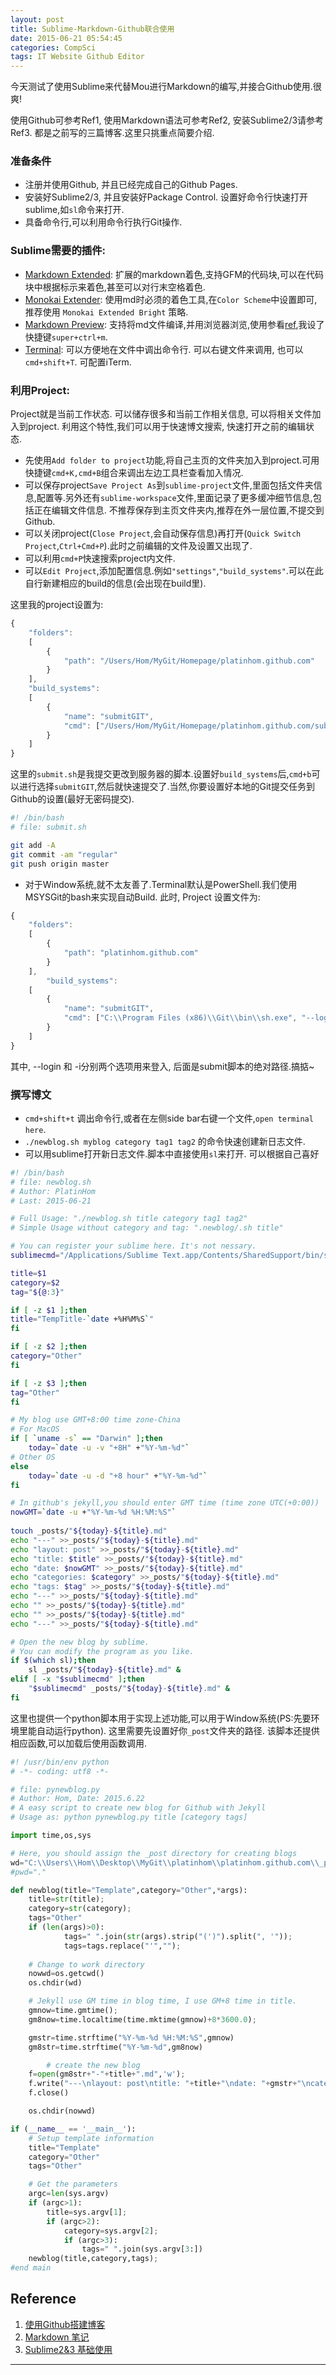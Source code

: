 ```yaml
---
layout: post
title: Sublime-Markdown-Github联合使用
date: 2015-06-21 05:54:45
categories: CompSci
tags: IT Website Github Editor
---
```


今天测试了使用Sublime来代替Mou进行Markdown的编写,并接合Github使用.很爽! 

使用Github可参考Ref1, 使用Markdown语法可参考Ref2, 安装Sublime2/3请参考Ref3. 都是之前写的三篇博客.这里只挑重点简要介绍.

### 准备条件

- 注册并使用Github, 并且已经完成自己的Github Pages.
- 安装好Sublime2/3, 并且安装好Package Control. 设置好命令行快速打开sublime,如`sl`命令来打开.
- 具备命令行,可以利用命令行执行Git操作.

### Sublime需要的插件:

- [Markdown Extended](https://packagecontrol.io/packages/Markdown%20Extended): 扩展的markdown着色,支持GFM的代码块,可以在代码块中根据标示来着色,甚至可以对行末空格着色.
- [Monokai Extender](https://packagecontrol.io/packages/Monokai%20Extended): 使用md时必须的着色工具,在`Color Scheme`中设置即可,推荐使用 `Monokai Extended Bright` 策略.
- [Markdown Preview](https://packagecontrol.io/packages/MarkdownEditing): 支持将md文件编译,并用浏览器浏览,使用参看[ref](http://www.jianshu.com/p/378338f10263),我设了快捷键`super+ctrl+m`.
- [Terminal](https://packagecontrol.io/packages/Terminal): 可以方便地在文件中调出命令行. 可以右键文件来调用, 也可以`cmd+shift+T`. 可配置iTerm.

### 利用Project:
Project就是当前工作状态. 可以储存很多和当前工作相关信息, 可以将相关文件加入到project. 利用这个特性,我们可以用于快速博文搜索, 快速打开之前的编辑状态. 

- 先使用`Add folder to project`功能,将自己主页的文件夹加入到project.可用快捷键`cmd+K,cmd+B`组合来调出左边工具栏查看加入情况.
- 可以保存project`Save Project As`到`sublime-project`文件,里面包括文件夹信息,配置等.另外还有`sublime-workspace`文件,里面记录了更多缓冲细节信息,包括正在编辑文件信息. 不推荐保存到主页文件夹内,推荐在外一层位置,不提交到Github.
- 可以关闭project(`Close Project`,会自动保存信息)再打开(`Quick Switch Project`,`Ctrl+Cmd+P`).此时之前编辑的文件及设置又出现了.
- 可以利用`cmd+P`快速搜索project内文件.
- 可以`Edit Project`,添加配置信息.例如`"settings"`,`"build_systems"`.可以在此自行新建相应的build的信息(会出现在build里).

这里我的project设置为:

~~~ javascript
{
	"folders":
	[
		{
			"path": "/Users/Hom/MyGit/Homepage/platinhom.github.com"
		}
	],
	"build_systems":
    [
        {
            "name": "submitGIT",
            "cmd": ["/Users/Hom/MyGit/Homepage/platinhom.github.com/submit.sh"]
        }
    ]
}
~~~
这里的`submit.sh`是我提交更改到服务器的脚本.设置好`build_systems`后,`cmd+b`可以进行选择`submitGIT`,然后就快速提交了.当然,你要设置好本地的Git提交任务到Github的设置(最好无密码提交).

~~~ bash
#! /bin/bash
# file: submit.sh

git add -A
git commit -am "regular"
git push origin master
~~~

- 对于Window系统,就不太友善了.Terminal默认是PowerShell.我们使用MSYSGit的bash来实现自动Build. 此时, Project 设置文件为:

~~~ javascript
{
	"folders":
	[
		{
			"path": "platinhom.github.com"
		}
	],
		"build_systems":
    [
        {
            "name": "submitGIT",
            "cmd": ["C:\\Program Files (x86)\\Git\\bin\\sh.exe", "--login", "-i","C:\\Users\\Hom\\Desktop\\MyGit\\platinhom\\platinhom.github.com\\submit.sh"]
        }
    ]
}
~~~
其中, --login 和 -i分别两个选项用来登入, 后面是submit脚本的绝对路径.搞掂~


### 撰写博文
- `cmd+shift+t` 调出命令行,或者在左侧side bar右键一个文件,`open terminal here`.
- `./newblog.sh myblog category tag1 tag2` 的命令快速创建新日志文件.
- 可以用sublime打开新日志文件.脚本中直接使用`sl`来打开. 可以根据自己喜好

~~~ bash
#! /bin/bash
# file: newblog.sh
# Author: PlatinHom
# Last: 2015-06-21

# Full Usage: "./newblog.sh title category tag1 tag2"
# Simple Usage without category and tag: ".newblog/.sh title"

# You can register your sublime here. It's not nessary.
sublimecmd="/Applications/Sublime Text.app/Contents/SharedSupport/bin/subl"

title=$1
category=$2
tag="${@:3}"

if [ -z $1 ];then
title="TempTitle-`date +%H%M%S`"
fi

if [ -z $2 ];then
category="Other"
fi

if [ -z $3 ];then
tag="Other"
fi

# My blog use GMT+8:00 time zone-China
# For MacOS
if [ `uname -s` == "Darwin" ];then
	today=`date -u -v "+8H" +"%Y-%m-%d"`
# Other OS
else
	today=`date -u -d "+8 hour" +"%Y-%m-%d"`
fi

# In github's jekyll,you should enter GMT time (time zone UTC(+0:00))
nowGMT=`date -u +"%Y-%m-%d %H:%M:%S"`
 
touch _posts/"${today}-${title}.md"
echo "---" >>_posts/"${today}-${title}.md"
echo "layout: post" >>_posts/"${today}-${title}.md"
echo "title: $title" >>_posts/"${today}-${title}.md"
echo "date: $nowGMT" >>_posts/"${today}-${title}.md"
echo "categories: $category" >>_posts/"${today}-${title}.md"
echo "tags: $tag" >>_posts/"${today}-${title}.md"
echo "---" >>_posts/"${today}-${title}.md"
echo "" >>_posts/"${today}-${title}.md"
echo "" >>_posts/"${today}-${title}.md"
echo "---" >>_posts/"${today}-${title}.md"

# Open the new blog by sublime.
# You can modify the program as you like.
if $(which sl);then
	sl _posts/"${today}-${title}.md" &
elif [ -x "$sublimecmd" ];then
	"$sublimecmd" _posts/"${today}-${title}.md" &
fi
~~~

这里也提供一个python脚本用于实现上述功能,可以用于Window系统(PS:先要环境里能自动运行python). 这里需要先设置好你`_post`文件夹的路径. 该脚本还提供相应函数,可以加载后使用函数调用.

~~~ python
#! /usr/bin/env python
# -*- coding: utf8 -*-

# file: pynewblog.py
# Author: Hom, Date: 2015.6.22
# A easy script to create new blog for Github with Jekyll
# Usage as: python pynewblog.py title [category tags]

import time,os,sys

# Here, you should assign the _post directory for creating blogs 
wd="C:\\Users\\Hom\\Desktop\\MyGit\\platinhom\\platinhom.github.com\\_posts"
#pwd="."

def newblog(title="Template",category="Other",*args):
	title=str(title);
	category=str(category);
	tags="Other"
	if (len(args)>0):
			tags=" ".join(str(args).strip("(')").split(", '"));
			tags=tags.replace("'","");
	
	# Change to work directory
	nowwd=os.getcwd()
	os.chdir(wd)

	# Jekyll use GM time in blog time, I use GM+8 time in title.
	gmnow=time.gmtime();
	gm8now=time.localtime(time.mktime(gmnow)+8*3600.0);

	gmstr=time.strftime("%Y-%m-%d %H:%M:%S",gmnow)
	gm8str=time.strftime("%Y-%m-%d",gm8now)

		# create the new blog
	f=open(gm8str+"-"+title+".md",'w');
	f.write("---\nlayout: post\ntitle: "+title+"\ndate: "+gmstr+"\ncategories: "+category+"\ntags: "+tags+"\n---\n\n---")
	f.close()

	os.chdir(nowwd)

if (__name__ == '__main__'):
	# Setup template information
	title="Template"
	category="Other"
	tags="Other"

	# Get the parameters
	argc=len(sys.argv)
	if (argc>1):
		title=sys.argv[1];
		if (argc>2):
			category=sys.argv[2];
			if (argc>3):
				tags=" ".join(sys.argv[3:])
	newblog(title,category,tags);
#end main
~~~

## Reference
1. [使用Github搭建博客](http://platinhom.github.io/2015/06/05/Build-Blog-Github/)
2. [Markdown 笔记](http://platinhom.github.io/2015/06/06/Markdown-note/)
3. [Sublime2&3 基础使用](http://platinhom.github.io/2015/06/21/sublime-usage/)

---
